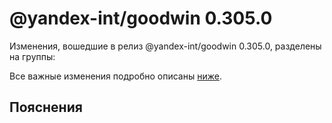 # @yandex-int/goodwin 0.305.0

<!-- ЧЕЛОВЕЧЕСКОЕ ВСТУПЛЕНИЕ -->

Изменения, вошедшие в релиз @yandex-int/goodwin 0.305.0, разделены на группы:

Все важные изменения подробно описаны [ниже](#Пояснения).

## Пояснения


